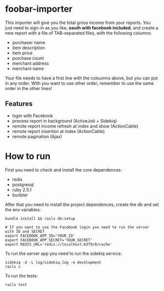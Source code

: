 # foobar-importer
This importer will give you the total gross income from your reports. You just need to sign-in as you like, **oauth with facebook included**, and create a new report with a file of TAB-separated files, with the following columns:
  - purchaser name
  - item description
  - item price
  - purchase count
  - merchant address
  - merchant name

Your file needs to have a first line with the coloumns above, but you can put in any order. With you want to use other order, remember to use the same order in the other lines!

## Features
  - login with Facebook
  - process report in background (ActiveJob + Sidekiq)
  - remote report income refresh at index and show (ActionCable)
  - remote report insertion at index (ActionCable)
  - remote pagination (Ajax)

# How to run
First you need to check and install the core dependences:
  - redis
  - postgresql
  - ruby 2.5.1
  - bunbler

After that you need to install the project dependences, create the db and set the env variables:

```shell
bundle install && rails db:setup

# If you want to use the Facebook login you need to run the server with ID and SECRET
export FACEBOOK_APP_ID='YOUR_ID'
export FACEBOOK_APP_SECRET='YOUR_SECRET'
export REDIS_URL='redis://localhost:6379/0/cache'
```

To run the server app you need to run the sidekiq service:

```shell
sidekiq -d -L log/sidekiq.log -e development
rails s
```

To run the tests:

`rails test`
